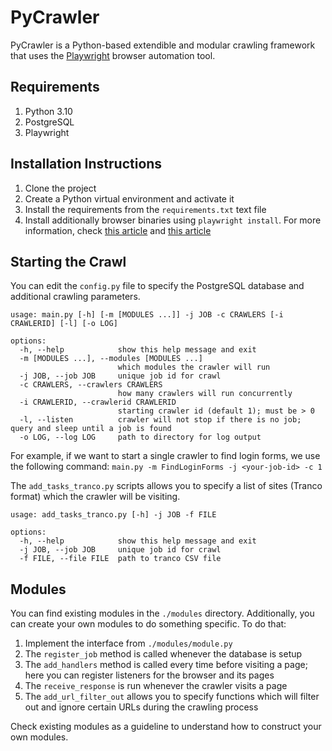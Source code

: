 # PyCrawler

PyCrawler is a Python-based extendible and modular crawling framework that uses the [Playwright](https://playwright.dev/) browser automation tool.

## Requirements
1. Python 3.10
2. PostgreSQL
3. Playwright

## Installation Instructions
1. Clone the project
2. Create a Python virtual environment and activate it
3. Install the requirements from the `requirements.txt` text file
4. Install additionally browser binaries using `playwright install`. For more information, check [this article](https://playwright.dev/python/docs/intro) and [this article](https://playwright.dev/python/docs/browsers)

## Starting the Crawl
You can edit the `config.py` file to specify the PostgreSQL database and additional crawling parameters.

```
usage: main.py [-h] [-m [MODULES ...]] -j JOB -c CRAWLERS [-i CRAWLERID] [-l] [-o LOG]

options:
  -h, --help            show this help message and exit
  -m [MODULES ...], --modules [MODULES ...]
                        which modules the crawler will run
  -j JOB, --job JOB     unique job id for crawl
  -c CRAWLERS, --crawlers CRAWLERS
                        how many crawlers will run concurrently
  -i CRAWLERID, --crawlerid CRAWLERID
                        starting crawler id (default 1); must be > 0
  -l, --listen          crawler will not stop if there is no job; query and sleep until a job is found
  -o LOG, --log LOG     path to directory for log output
```

For example, if we want to start a single crawler to find login forms, we use the following command:
`main.py -m FindLoginForms -j <your-job-id> -c 1`

The `add_tasks_tranco.py` scripts allows you to specify a list of sites (Tranco format) which the crawler will be visiting.

```
usage: add_tasks_tranco.py [-h] -j JOB -f FILE

options:
  -h, --help            show this help message and exit
  -j JOB, --job JOB     unique job id for crawl
  -f FILE, --file FILE  path to tranco CSV file
```

## Modules
You can find existing modules in the `./modules` directory. Additionally, you can create your own modules to do something specific. To do that:
1. Implement the interface from `./modules/module.py`
2. The `register_job` method is called whenever the database is setup
3. The `add_handlers` method is called every time before visiting a page; here you can register listeners for the browser and its pages
4. The `receive_response` is run whenever the crawler visits a page
5. The `add_url_filter_out` allows you to specify functions which will filter out and ignore certain URLs during the crawling process

Check existing modules as a guideline to understand how to construct your own modules.
